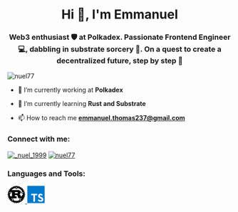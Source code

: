 <h1 align="center">Hi 👋, I'm Emmanuel</h1>
<h3 align="center">Web3 enthusiast 🛡️ at Polkadex. Passionate Frontend Engineer 💻, dabbling in substrate sorcery 🔮. On a quest to create a decentralized future, step by step 👣</h3>

<p align="left"> <img src="https://komarev.com/ghpvc/?username=nuel77&label=Profile%20views&color=0e75b6&style=flat" alt="nuel77" /> </p>

- 🔭 I’m currently working at **Polkadex**

- 🌱 I’m currently learning **Rust and Substrate**

- 📫 How to reach me **emmanuel.thomas237@gmail.com**

<h3 align="left">Connect with me:</h3>
<p align="left">
<a href="https://twitter.com/_nuel_1999" target="blank"><img align="center" src="https://raw.githubusercontent.com/rahuldkjain/github-profile-readme-generator/master/src/images/icons/Social/twitter.svg" alt="_nuel_1999" height="30" width="40" /></a>
<a href="https://linkedin.com/in/nuel77" target="blank"><img align="center" src="https://raw.githubusercontent.com/rahuldkjain/github-profile-readme-generator/master/src/images/icons/Social/linked-in-alt.svg" alt="nuel77" height="30" width="40" /></a>
</p>

<h3 align="left">Languages and Tools:</h3>
 <a href="https://www.rust-lang.org" target="_blank" rel="noreferrer"> <img src="https://raw.githubusercontent.com/devicons/devicon/master/icons/rust/rust-plain.svg" alt="rust" width="40" height="40"/> </a> <a href="https://www.typescriptlang.org/" target="_blank" rel="noreferrer"> <img src="https://raw.githubusercontent.com/devicons/devicon/master/icons/typescript/typescript-original.svg" alt="typescript" width="40" height="40"/> </a> </p>

